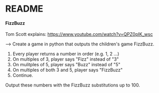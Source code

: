 # README

#### FizzBuzz

Tom Scott explains: https://www.youtube.com/watch?v=QPZ0pIK_wsc

--> Create a game in python that outputs the children's game FizzBuzz.

1. Every player returns a number in order (e.g. 1, 2 ...)
2. On multiples of 3, player says "Fizz" instead of "3"
3. On mulitples of 5, player says "Buzz" instead of "5"
4. On multiples of both 3 and 5, player says "FizzBuzz"
5. Continue.

Output these numbers with the FizzBuzz substitutions up to 100.

